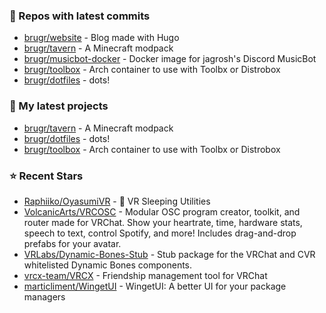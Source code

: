 ### 👷 Repos with latest commits

- [brugr/website](https://github.com/brugr/website) - Blog made with Hugo
- [brugr/tavern](https://github.com/brugr/tavern) - A Minecraft modpack
- [brugr/musicbot-docker](https://github.com/brugr/musicbot-docker) - Docker image for jagrosh&#39;s Discord MusicBot
- [brugr/toolbox](https://github.com/brugr/toolbox) - Arch container to use with Toolbx or Distrobox
- [brugr/dotfiles](https://github.com/brugr/dotfiles) - dots!
### 🌱 My latest projects

- [brugr/tavern](https://github.com/brugr/tavern) - A Minecraft modpack
- [brugr/dotfiles](https://github.com/brugr/dotfiles) - dots!
- [brugr/toolbox](https://github.com/brugr/toolbox) - Arch container to use with Toolbx or Distrobox
### ⭐ Recent Stars

- [Raphiiko/OyasumiVR](https://github.com/Raphiiko/OyasumiVR) - 🥽 VR Sleeping Utilities
- [VolcanicArts/VRCOSC](https://github.com/VolcanicArts/VRCOSC) - Modular OSC program creator, toolkit, and router made for VRChat. Show your heartrate, time, hardware stats, speech to text, control Spotify, and more! Includes drag-and-drop prefabs for your avatar.
- [VRLabs/Dynamic-Bones-Stub](https://github.com/VRLabs/Dynamic-Bones-Stub) - Stub package for the VRChat and CVR whitelisted Dynamic Bones components.
- [vrcx-team/VRCX](https://github.com/vrcx-team/VRCX) - Friendship management tool for VRChat
- [marticliment/WingetUI](https://github.com/marticliment/WingetUI) - WingetUI: A better UI for your package managers
